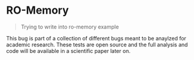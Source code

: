 # RO-Memory
> Trying to write into ro-memory example 

This bug is part of a collection of different bugs meant to be anaylzed for academic research. 
These tests are open source and the full analysis and code will be available in a scientific paper later on.
